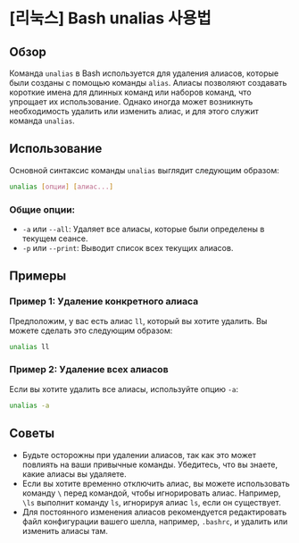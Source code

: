 # [리눅스] Bash unalias 사용법

## Обзор
Команда `unalias` в Bash используется для удаления алиасов, которые были созданы с помощью команды `alias`. Алиасы позволяют создавать короткие имена для длинных команд или наборов команд, что упрощает их использование. Однако иногда может возникнуть необходимость удалить или изменить алиас, и для этого служит команда `unalias`.

## Использование
Основной синтаксис команды `unalias` выглядит следующим образом:

```bash
unalias [опции] [алиас...]
```

### Общие опции:
- `-a` или `--all`: Удаляет все алиасы, которые были определены в текущем сеансе.
- `-p` или `--print`: Выводит список всех текущих алиасов.

## Примеры
### Пример 1: Удаление конкретного алиаса
Предположим, у вас есть алиас `ll`, который вы хотите удалить. Вы можете сделать это следующим образом:

```bash
unalias ll
```

### Пример 2: Удаление всех алиасов
Если вы хотите удалить все алиасы, используйте опцию `-a`:

```bash
unalias -a
```

## Советы
- Будьте осторожны при удалении алиасов, так как это может повлиять на ваши привычные команды. Убедитесь, что вы знаете, какие алиасы вы удаляете.
- Если вы хотите временно отключить алиас, вы можете использовать команду `\` перед командой, чтобы игнорировать алиас. Например, `\ls` выполнит команду `ls`, игнорируя алиас `ls`, если он существует.
- Для постоянного изменения алиасов рекомендуется редактировать файл конфигурации вашего шелла, например, `.bashrc`, и удалить или изменить алиасы там.